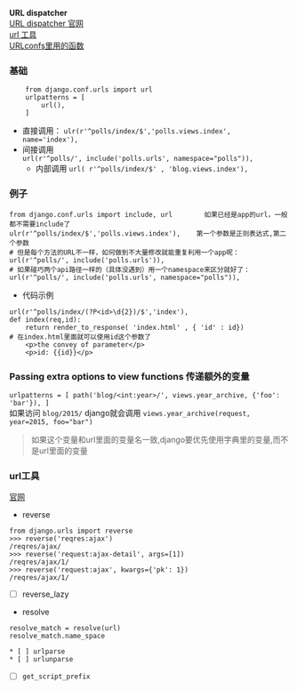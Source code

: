 **URL dispatcher**  
[URL dispatcher 官网](https://docs.djangoproject.com/en/2.0/topics/http/urls/)  
[url 工具](https://docs.djangoproject.com/en/2.1/ref/urlresolvers/)  
[URLconfs里用的函数](https://docs.djangoproject.com/en/2.1/ref/urls/#module-django.conf.urls)


### 基础
```
    from django.conf.urls import url
    urlpatterns = [
        url(),
    ]
```
* 直接调用：
`ulr(r'^polls/index/$','polls.views.index', name='index'),`
* 间接调用  
`url(r'^polls/', include('polls.urls', namespace="polls")),`
    * 内部调用
        `url( r'^polls/index/$' , 'blog.views.index'),`

### 例子
```
from django.conf.urls import include, url        如果已经是app的url，一般都不需要include了
ulr(r'^polls/index/$','polls.views.index'),    第一个参数是正则表达式,第二个参数
# 但是每个方法的URL不一样，如何做到不大量修改就能重复利用一个app呢：
url(r'^polls/', include('polls.urls')),
# 如果碰巧两个api路径一样的（具体没遇到）用一个namespace来区分就好了：
url(r'^polls/', include('polls.urls', namespace="polls")),
```

* 代码示例
```
url(r'^polls/index/(?P<id>\d{2})/$','index'),
def index(req,id):
    return render_to_response( 'index.html' , { 'id' : id})
# 在index.html里面就可以使用id这个参数了
    <p>the convey of parameter</p>
    <p>id: {{id}}</p>
```

### Passing extra options to view functions 传递额外的变量
`
urlpatterns = [
    path('blog/<int:year>/', views.year_archive, {'foo': 'bar'}),
]
`  
如果访问 `blog/2015/` django就会调用
`views.year_archive(request, year=2015, foo="bar")`
> 如果这个变量和url里面的变量名一致,django要优先使用字典里的变量,而不是url里面的变量

### url工具
[官网](https://docs.djangoproject.com/en/2.1/ref/urlresolvers/#resolve)
* reverse
```
from django.urls import reverse
>>> reverse('reqres:ajax')
/reqres/ajax/
>>> reverse('request:ajax-detail', args=[1])
/reqres/ajax/1/
>>> reverse('request:ajax', kwargs={'pk': 1})
/reqres/ajax/1/
```
* [ ] reverse_lazy
* resolve
```
resolve_match = resolve(url)
resolve_match.name_space
```
    * [ ] urlparse
    * [ ] urlunparse
* [ ] `get_script_prefix`
